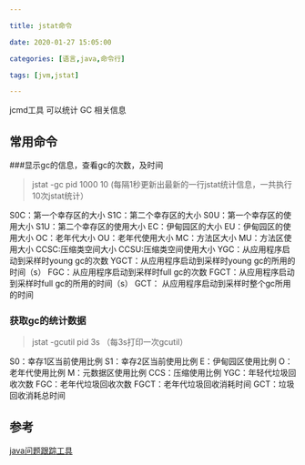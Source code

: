 ```yaml
---

title: jstat命令

date: 2020-01-27 15:05:00

categories: [语言,java,命令行]

tags: [jvm,jstat]

---
```


jcmd工具 可以统计 GC 相关信息


<!--more-->

## 常用命令

###显示gc的信息，查看gc的次数，及时间

> jstat -gc pid 1000 10 (每隔1秒更新出最新的一行jstat统计信息，一共执行10次jstat统计）

S0C：第一个幸存区的大小
S1C：第二个幸存区的大小
S0U：第一个幸存区的使用大小
S1U：第二个幸存区的使用大小
EC：伊甸园区的大小
EU：伊甸园区的使用大小
OC：老年代大小
OU：老年代使用大小
MC：方法区大小
MU：方法区使用大小
CCSC:压缩类空间大小
CCSU:压缩类空间使用大小
YGC：从应用程序启动到采样时young gc的次数
YGCT：从应用程序启动到采样时young gc的所用的时间（s）
FGC：从应用程序启动到采样时full gc的次数
FGCT：从应用程序启动到采样时full gc的所用的时间（s）
GCT： 从应用程序启动到采样时整个gc所用的时间

### 获取gc的统计数据

> jstat -gcutil pid 3s （每3s打印一次gcutil）

S0：幸存1区当前使用比例
S1：幸存2区当前使用比例
E：伊甸园区使用比例
O：老年代使用比例
M：元数据区使用比例
CCS：压缩使用比例
YGC：年轻代垃圾回收次数
FGC：老年代垃圾回收次数
FGCT：老年代垃圾回收消耗时间
GCT：垃圾回收消耗总时间

## 参考

[java问题跟踪工具](https://docs.oracle.com/javase/8/docs/technotes/guides/troubleshoot/toc.html)
